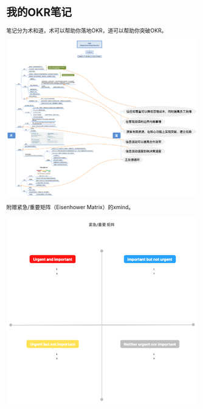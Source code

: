 # 我的OKR笔记

笔记分为术和道，术可以帮助你落地OKR，道可以帮助你突破OKR。

![OKR](OKR.png)

附赠紧急/重要矩阵（Eisenhower Matrix）的xmind。

![Eisenhower-Matrix](Eisenhower-Matrix.png)
